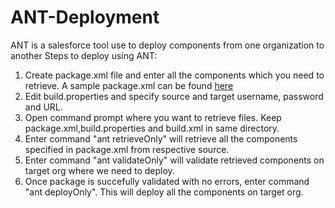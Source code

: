 # ANT-Deployment
ANT is a salesforce tool use to deploy components from one organization to another
Steps to deploy using ANT:

1. Create package.xml file and enter all the components which you need to retrieve. A sample package.xml can be found [here](https://github.com/MRohit/ANT-Deployment/blob/master/config/package.xml)
2. Edit build.properties and specify source and target username, password and URL.
3. Open command prompt where you want to retrieve files. Keep package.xml,build.properties and build.xml in same directory.
4. Enter command "ant retrieveOnly" will retrieve all the components specified in package.xml from respective source.
5. Enter command "ant validateOnly" will validate retrieved components on target org where we need to deploy.
6. Once package is succefully validated with no errors, enter command "ant deployOnly". This will deploy all the components on target org.
